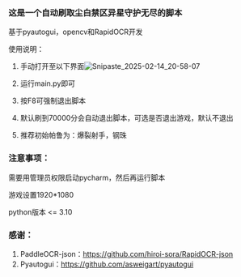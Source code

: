 ### 这是一个自动刷取尘白禁区异星守护无尽的脚本

基于pyautogui，opencv和RapidOCR开发

使用说明：
1. 手动打开至以下界面![Snipaste_2025-02-14_20-58-07](https://gitee.com/git1677967754/picture/raw/master/img/202502151147356.jpeg)

2. 运行main.py即可

3. 按F8可强制退出脚本

4. 默认刷到70000分会自动退出脚本，可选是否退出游戏，默认不退出

5. 推荐初始帕鲁为：爆裂射手，钢珠

   

### 注意事项：

需要用管理员权限启动pycharm，然后再运行脚本

游戏设置1920*1080

python版本 <= 3.10

### 感谢：
1. PaddleOCR-json：https://github.com/hiroi-sora/RapidOCR-json
2. Pyautogui：https://github.com/asweigart/pyautogui
